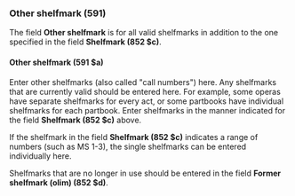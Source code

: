 ### Other shelfmark (591)

The field **Other shelfmark** is for all valid shelfmarks in addition to the one specified in the field **Shelfmark (852 $c)**.

#### Other shelfmark (591 $a)

Enter other shelfmarks (also called "call numbers") here. Any shelfmarks that are currently valid should be entered here. For example, some operas have separate shelfmarks for every act, or some partbooks have individual shelfmarks for each partbook. Enter shelfmarks in the manner indicated for the field **Shelfmark (852 $c)** above.

If the shelfmark in the field **Shelfmark (852 $c)** indicates a range of numbers (such as MS 1-3), the single shelfmarks can be entered individually here.

Shelfmarks that are no longer in use should be entered in the field **Former shelfmark (olim) (852 $d)**.
